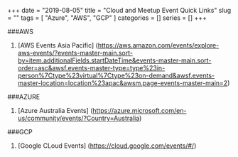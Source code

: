 +++
date = "2019-08-05"
title = "Cloud and Meetup Event Quick Links"
slug = ""
tags = [
    "Azure",
    "AWS",
    "GCP"
]
categories = []
series = []
+++

###AWS
1. [AWS Events Asia Pacific] (https://aws.amazon.com/events/explore-aws-events/?events-master-main.sort-by=item.additionalFields.startDateTime&events-master-main.sort-order=asc&awsf.events-master-type=type%23in-person%7Ctype%23virtual%7Ctype%23on-demand&awsf.events-master-location=location%23apac&awsm.page-events-master-main=2)

###AZURE
1. [Azure Australia Events] (https://azure.microsoft.com/en-us/community/events/?Country=Australia)


###GCP

1. [Google CLoud Events] (https://cloud.google.com/events/#/)
